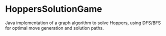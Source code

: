 # HoppersSolutionGame
Java implementation of a graph algorithm to solve Hoppers, using DFS/BFS for optimal move generation and solution paths.
